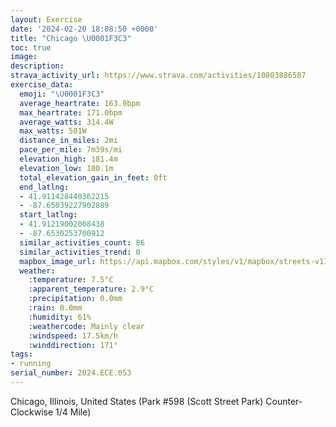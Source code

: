 ```yaml
---
layout: Exercise
date: '2024-02-20 18:08:50 +0000'
title: "Chicago \U0001F3C3"
toc: true
image:
description:
strava_activity_url: https://www.strava.com/activities/10803886587
exercise_data:
  emoji: "\U0001F3C3"
  average_heartrate: 163.0bpm
  max_heartrate: 171.0bpm
  average_watts: 314.4W
  max_watts: 501W
  distance_in_miles: 2mi
  pace_per_mile: 7m39s/mi
  elevation_high: 181.4m
  elevation_low: 180.1m
  total_elevation_gain_in_feet: 0ft
  end_latlng:
  - 41.911428440362215
  - -87.65039227902889
  start_latlng:
  - 41.91219002008438
  - -87.6530253700912
  similar_activities_count: 86
  similar_activities_trend: 0
  mapbox_image_url: https://api.mapbox.com/styles/v1/mapbox/streets-v11/static/path-5+787af2-1.0(i%7Bx~Frk~uOAgAG%5DIUAM~AyBr%40wADc%40Bu%40Am%40H_%40%40OImODSNCHI%40QKcC%40oGBWFMJCT%40%7C%40A%5C%40D%40DNBf%40GlC%40x%40FXFLVXPD~%40EZETKNYBQ%40gBGeACWGMMOKGSEU%40eAJQJKRGTAPHhDBNLPPLRDnAGVMPUFY%3FmBE%7B%40EYKSOMUGa%40%3F%7B%40JQJGLKb%40%3Fd%40AZBbBDXHLTTRFtAIVMNWDQ%40%5D%3FgBGu%40GUSWQGUAcAFQDSTK%5CAPD%7CCF%5CTTJFL%40x%40Ad%40GTQL%5DAcDCa%40KWOMQKUAcBASCYMWFc%40Am%40%40GBCDANFx%40%3F%7C%40HrACvDBlCAhBBzB%3FdC%40R%40vB),pin-s-s+e5b22e(-87.6513,41.91173),pin-s-f+89ae00(-87.64886000000008,41.91081999999997)/auto/800x800?access_token=pk.eyJ1Ijoiam9zaGJlY2ttYW4iLCJhIjoiY205eWR2aDd1MWZ6djJrbXc4a3M0bWZleiJ9.XiG9OWkNcZk2QzjJbxLB4A
  weather:
    :temperature: 7.5°C
    :apparent_temperature: 2.9°C
    :precipitation: 0.0mm
    :rain: 0.0mm
    :humidity: 61%
    :weathercode: Mainly clear
    :windspeed: 17.5km/h
    :winddirection: 171°
tags:
- running
serial_number: 2024.ECE.053
---
```

Chicago, Illinois, United States (Park #598 (Scott Street Park) Counter-Clockwise 1/4 Mile)
